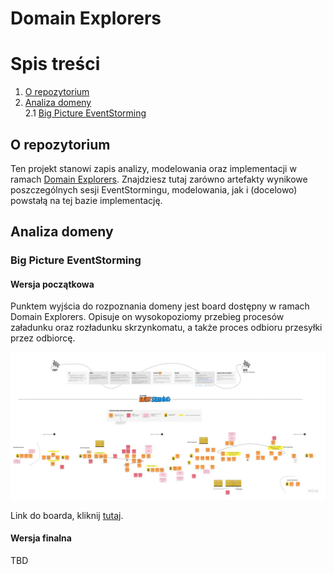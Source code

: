 # Domain Explorers

# Spis treści

1. [O repozytorium](#o-repozytorium)
2. [Analiza domeny](#analiza-domeny)  
   2.1 [Big Picture EventStorming](#big-picture-eventstorming)  
   

## O repozytorium

Ten projekt stanowi zapis analizy, modelowania oraz implementacji w ramach [Domain Explorers](https://explorers.bettersoftwaredesign.pl). Znajdziesz tutaj zarówno artefakty wynikowe poszczególnych sesji EventStormingu, modelowania, jak i (docelowo) powstałą na tej bazie implementację.

## Analiza domeny

### Big Picture EventStorming

#### Wersja początkowa

Punktem wyjścia do rozpoznania domeny jest board dostępny w ramach Domain Explorers. Opisuje on wysokopoziomy przebieg procesów załadunku oraz rozładunku skrzynkomatu, a także proces odbioru przesyłki przez odbiorcę.

![Big Picture EventStorming](assets/images/MT-EventStorming-DomainExplorers.jpg)

Link do boarda, kliknij [tutaj](https://miro.com/app/board/o9J_lRD7U4M=/). 

#### Wersja finalna

TBD
